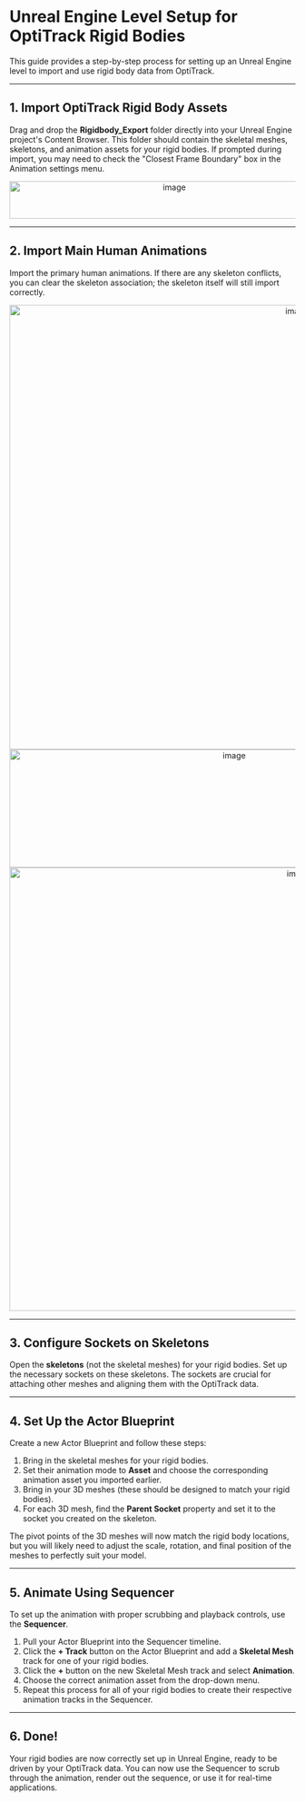 # Unreal Engine Level Setup for OptiTrack Rigid Bodies

This guide provides a step-by-step process for setting up an Unreal Engine level to import and use rigid body data from OptiTrack.

---

## 1. Import OptiTrack Rigid Body Assets

Drag and drop the **Rigidbody_Export** folder directly into your Unreal Engine project's Content Browser. This folder should contain the skeletal meshes, skeletons, and animation assets for your rigid bodies. If prompted during import, you may need to check the "Closest Frame Boundary" box in the Animation settings menu.

<div align="center">
  <img src="https://github.com/user-attachments/assets/94d4794e-5f4a-43a6-a789-5d0b3cbaf2e6" width="565" height="66" alt="image" />
</div>


---

## 2. Import Main Human Animations

Import the primary human animations. If there are any skeleton conflicts, you can clear the skeleton association; the skeleton itself will still import correctly.

<div align="center">
<img width="997" height="783" alt="image" src="https://github.com/user-attachments/assets/a609fdf8-9ef3-4eae-a7b3-03882e3c3fa0" />
</div>

<div align="center">
<img width="776" height="208" alt="image" src="https://github.com/user-attachments/assets/c3a790cf-e8cf-434e-9627-7ccbd52c3620" />
</div>

<div align="center">
<img width="1002" height="781" alt="image" src="https://github.com/user-attachments/assets/07e51669-db99-4b9b-bca3-698882e580c8" />
</div>


---

## 3. Configure Sockets on Skeletons

Open the **skeletons** (not the skeletal meshes) for your rigid bodies. Set up the necessary sockets on these skeletons. The sockets are crucial for attaching other meshes and aligning them with the OptiTrack data.

---

## 4. Set Up the Actor Blueprint

Create a new Actor Blueprint and follow these steps:

1.  Bring in the skeletal meshes for your rigid bodies.
2.  Set their animation mode to **Asset** and choose the corresponding animation asset you imported earlier.
3.  Bring in your 3D meshes (these should be designed to match your rigid bodies).
4.  For each 3D mesh, find the **Parent Socket** property and set it to the socket you created on the skeleton.

The pivot points of the 3D meshes will now match the rigid body locations, but you will likely need to adjust the scale, rotation, and final position of the meshes to perfectly suit your model.


---

## 5. Animate Using Sequencer

To set up the animation with proper scrubbing and playback controls, use the **Sequencer**.

1.  Pull your Actor Blueprint into the Sequencer timeline.
2.  Click the **+ Track** button on the Actor Blueprint and add a **Skeletal Mesh** track for one of your rigid bodies.
3.  Click the **+** button on the new Skeletal Mesh track and select **Animation**.
4.  Choose the correct animation asset from the drop-down menu.
5.  Repeat this process for all of your rigid bodies to create their respective animation tracks in the Sequencer.


---

## 6. Done!

Your rigid bodies are now correctly set up in Unreal Engine, ready to be driven by your OptiTrack data. You can now use the Sequencer to scrub through the animation, render out the sequence, or use it for real-time applications.
